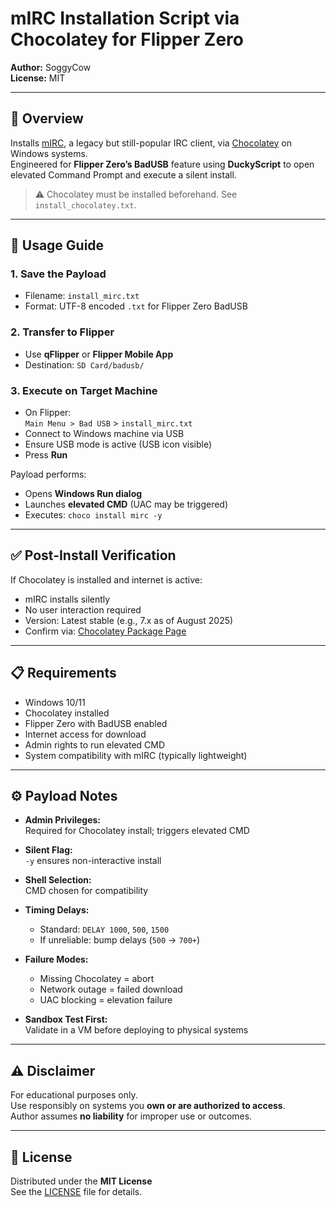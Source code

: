 # mIRC Installation Script via Chocolatey for Flipper Zero

**Author:** SoggyCow  
**License:** MIT

---

## 💬 Overview

Installs [mIRC](https://www.mirc.com/), a legacy but still-popular IRC client, via [Chocolatey](https://chocolatey.org/) on Windows systems.  
Engineered for **Flipper Zero’s BadUSB** feature using **DuckyScript** to open elevated Command Prompt and execute a silent install.

> ⚠️ Chocolatey must be installed beforehand. See `install_chocolatey.txt`.

---

## 🚀 Usage Guide

### 1. Save the Payload

- Filename: `install_mirc.txt`  
- Format: UTF-8 encoded `.txt` for Flipper Zero BadUSB

### 2. Transfer to Flipper

- Use **qFlipper** or **Flipper Mobile App**
- Destination: `SD Card/badusb/`

### 3. Execute on Target Machine

- On Flipper:  
  `Main Menu > Bad USB` > `install_mirc.txt`  
- Connect to Windows machine via USB  
- Ensure USB mode is active (USB icon visible)  
- Press **Run**

Payload performs:
- Opens **Windows Run dialog**  
- Launches **elevated CMD** (UAC may be triggered)  
- Executes: `choco install mirc -y`

---

## ✅ Post-Install Verification

If Chocolatey is installed and internet is active:
- mIRC installs silently  
- No user interaction required  
- Version: Latest stable (e.g., 7.x as of August 2025)  
- Confirm via: [Chocolatey Package Page](https://community.chocolatey.org/packages/mirc)

---

## 📋 Requirements

- Windows 10/11  
- Chocolatey installed  
- Flipper Zero with BadUSB enabled  
- Internet access for download  
- Admin rights to run elevated CMD  
- System compatibility with mIRC (typically lightweight)

---

## ⚙️ Payload Notes

- **Admin Privileges:**  
  Required for Chocolatey install; triggers elevated CMD

- **Silent Flag:**  
  `-y` ensures non-interactive install

- **Shell Selection:**  
  CMD chosen for compatibility

- **Timing Delays:**  
  - Standard: `DELAY 1000`, `500`, `1500`  
  - If unreliable: bump delays (`500` → `700+`)

- **Failure Modes:**  
  - Missing Chocolatey = abort  
  - Network outage = failed download  
  - UAC blocking = elevation failure

- **Sandbox Test First:**  
  Validate in a VM before deploying to physical systems

---

## ⚠️ Disclaimer

For educational purposes only.  
Use responsibly on systems you **own or are authorized to access**.  
Author assumes **no liability** for improper use or outcomes.

---

## 📄 License

Distributed under the **MIT License**  
See the [LICENSE](LICENSE) file for details.
